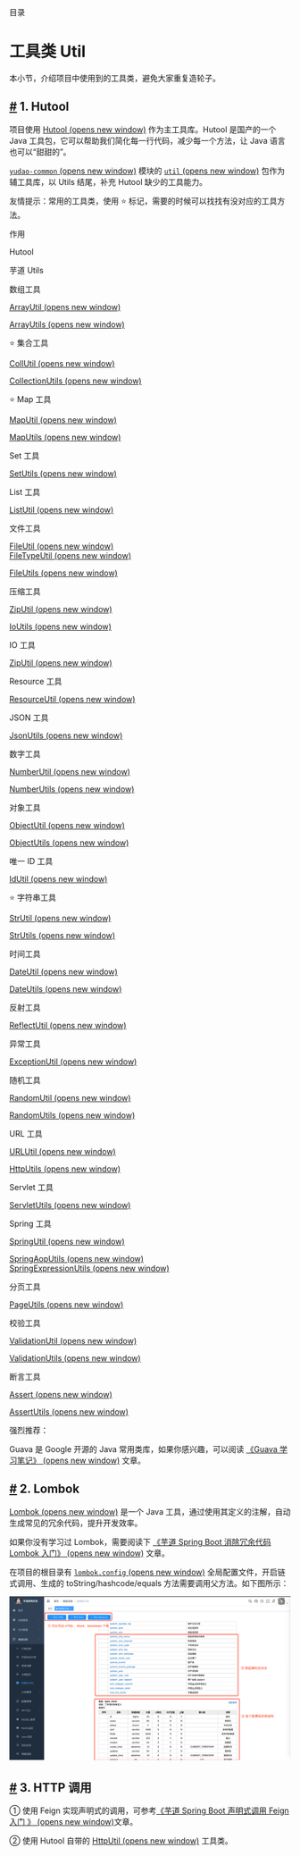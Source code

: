 目录

# 工具类 Util

本小节，介绍项目中使用到的工具类，避免大家重复造轮子。

## [#](#_1-hutool) 1. Hutool

项目使用 [Hutool (opens new window)](https://www.bookstack.cn/read/hutool/a6819f05207359bb.md) 作为主工具库。Hutool 是国产的一个 Java 工具包，它可以帮助我们简化每一行代码，减少每一个方法，让 Java 语言也可以“甜甜的”。

[`yudao-common` (opens new window)](https://github.com/YunaiV/ruoyi-vue-pro/blob/master/yudao-framework/yudao-common/src/main/java/cn/iocoder/yudao/framework/common/) 模块的 [`util` (opens new window)](https://github.com/YunaiV/ruoyi-vue-pro/blob/master/yudao-framework/yudao-common/src/main/java/cn/iocoder/yudao/framework/common/util/) 包作为辅工具库，以 Utils 结尾，补充 Hutool 缺少的工具能力。

友情提示：常用的工具类，使用 ⭐ 标记，需要的时候可以找找有没对应的工具方法。

作用

Hutool

芋道 Utils

数组工具

[ArrayUtil (opens new window)](https://www.bookstack.cn/read/hutool/50db4cabc87b5968.md)

[ArrayUtils (opens new window)](https://github.com/YunaiV/yudao-cloud/blob/master/yudao-framework/yudao-common/src/main/java/cn/iocoder/yudao/framework/common/util/collection/ArrayUtils.java)

⭐ 集合工具

[CollUtil (opens new window)](https://www.bookstack.cn/read/hutool/85a7389837bd401f.md)

[CollectionUtils (opens new window)](https://github.com/YunaiV/yudao-cloud/blob/master/yudao-framework/yudao-common/src/main/java/cn/iocoder/yudao/framework/common/util/collection/CollectionUtils.java)

⭐ Map 工具

[MapUtil (opens new window)](https://www.bookstack.cn/read/hutool/fa3d273651700cb0.md)

[MapUtils (opens new window)](https://github.com/YunaiV/yudao-cloud/blob/master/yudao-framework/yudao-common/src/main/java/cn/iocoder/yudao/framework/common/util/collection/MapUtils.java)

Set 工具

[SetUtils (opens new window)](https://github.com/YunaiV/yudao-cloud/blob/master/yudao-framework/yudao-common/src/main/java/cn/iocoder/yudao/framework/common/util/collection/SetUtils.java)

List 工具

[ListUtil (opens new window)](https://apidoc.gitee.com/dromara/hutool/cn/hutool/core/collection/ListUtil.html)

文件工具

[FileUtil (opens new window)](https://www.bookstack.cn/read/hutool/d116bcb301965bd7.md)  
[FileTypeUtil (opens new window)](https://www.bookstack.cn/read/hutool/cc05a1607f263f94.md)

[FileUtils (opens new window)](https://github.com/YunaiV/yudao-cloud/blob/master/yudao-framework/yudao-common/src/main/java/cn/iocoder/yudao/framework/common/util/io/FileUtils.java)

压缩工具

[ZipUtil (opens new window)](https://www.bookstack.cn/read/hutool/bfd2d43bcada297e.md)

[IoUtils (opens new window)](https://github.com/YunaiV/yudao-cloud/blob/master/yudao-framework/yudao-common/src/main/java/cn/iocoder/yudao/framework/common/util/io/IoUtils.java)

IO 工具

[ZipUtil (opens new window)](https://www.bookstack.cn/read/hutool/d648ca4612bf8941.md)

Resource 工具

[ResourceUtil (opens new window)](https://apidoc.gitee.com/dromara/hutool/cn/hutool/core/io/resource/ResourceUtil.html)

JSON 工具

[JsonUtils (opens new window)](https://github.com/YunaiV/yudao-cloud/blob/master/yudao-framework/yudao-common/src/main/java/cn/iocoder/yudao/framework/common/util/json/JsonUtils.java)

数字工具

[NumberUtil (opens new window)](https://www.bookstack.cn/read/hutool/1ac79ebaf52a0372.md)

[NumberUtils (opens new window)](https://github.com/YunaiV/yudao-cloud/blob/master/yudao-framework/yudao-common/src/main/java/cn/iocoder/yudao/framework/common/util/number/NumberUtils.java)

对象工具

[ObjectUtil (opens new window)](https://www.bookstack.cn/read/hutool/f63b669ba259e4f6.md)

[ObjectUtils (opens new window)](https://github.com/YunaiV/yudao-cloud/blob/master/yudao-framework/yudao-common/src/main/java/cn/iocoder/yudao/framework/common/util/object/ObjectUtils.java)

唯一 ID 工具

[IdUtil (opens new window)](https://www.bookstack.cn/read/hutool/bfd2d43bcada297e.md)

⭐ 字符串工具

[StrUtil (opens new window)](https://www.bookstack.cn/read/hutool/093507f34fe0715d.md)

[StrUtils (opens new window)](https://github.com/YunaiV/yudao-cloud/blob/master/yudao-framework/yudao-common/src/main/java/cn/iocoder/yudao/framework/common/util/string/StrUtils.java)

时间工具

[DateUtil (opens new window)](https://www.bookstack.cn/read/hutool/8168b022b2c31abe.md)

[DateUtils (opens new window)](https://github.com/YunaiV/yudao-cloud/blob/master/yudao-framework/yudao-common/src/main/java/cn/iocoder/yudao/framework/common/util/date/DateUtils.java)

反射工具

[ReflectUtil (opens new window)](https://www.bookstack.cn/read/hutool/2ef7c87c2912181e.md)

异常工具

[ExceptionUtil (opens new window)](https://www.bookstack.cn/read/hutool/5ad2b6504b1cbdde.md)

随机工具

[RandomUtil (opens new window)](https://www.bookstack.cn/read/hutool/377f64112be7197a.md)

[RandomUtils (opens new window)](https://github.com/YunaiV/yudao-cloud/blob/master/yudao-framework/yudao-spring-boot-starter-test/src/main/java/cn/iocoder/yudao/framework/test/core/util/RandomUtils.java)

URL 工具

[URLUtil (opens new window)](https://www.bookstack.cn/read/hutool/5122006c1ce039fe.md)

[HttpUtils (opens new window)](https://github.com/YunaiV/yudao-cloud/blob/master/yudao-framework/yudao-common/src/main/java/cn/iocoder/yudao/framework/common/util/http/HttpUtils.java)

Servlet 工具

[ServletUtils (opens new window)](https://github.com/YunaiV/yudao-cloud/blob/master/yudao-framework/yudao-common/src/main/java/cn/iocoder/yudao/framework/common/util/servlet/ServletUtils.java)

Spring 工具

[SpringUtil (opens new window)](https://apidoc.gitee.com/dromara/hutool/cn/hutool/extra/spring/SpringUtil.html)

[SpringAopUtils (opens new window)](https://github.com/YunaiV/yudao-cloud/blob/master/yudao-framework/yudao-common/src/main/java/cn/iocoder/yudao/framework/common/util/spring/SpringAopUtils.java)  
[SpringExpressionUtils (opens new window)](https://github.com/YunaiV/yudao-cloud/blob/master/yudao-framework/yudao-common/src/main/java/cn/iocoder/yudao/framework/common/util/spring/SpringExpressionUtils.java)

分页工具

[PageUtils (opens new window)](https://github.com/YunaiV/yudao-cloud/blob/master/yudao-framework/yudao-common/src/main/java/cn/iocoder/yudao/framework/common/util/object/PageUtils.java)

校验工具

[ValidationUtil (opens new window)](https://apidoc.gitee.com/dromara/hutool/cn/hutool/extra/validation/ValidationUtil.html)

[ValidationUtils (opens new window)](https://github.com/YunaiV/yudao-cloud/blob/master/yudao-framework/yudao-common/src/main/java/cn/iocoder/yudao/framework/common/util/validation/ValidationUtils.java)

断言工具

[Assert (opens new window)](https://www.bookstack.cn/read/hutool/cf382b4542d5861e.md)

[AssertUtils (opens new window)](https://github.com/YunaiV/yudao-cloud/blob/master/yudao-framework/yudao-spring-boot-starter-test/src/main/java/cn/iocoder/yudao/framework/test/core/util/AssertUtils.java)

强烈推荐：

Guava 是 Google 开源的 Java 常用类库，如果你感兴趣，可以阅读 [《Guava 学习笔记》 (opens new window)](https://www.iocoder.cn/categories/Guava/?yudao) 文章。

## [#](#_2-lombok) 2. Lombok

[Lombok (opens new window)](https://github.com/projectlombok/lombok) 是一个 Java 工具，通过使用其定义的注解，自动生成常见的冗余代码，提升开发效率。

如果你没有学习过 Lombok，需要阅读下 [《芋道 Spring Boot 消除冗余代码 Lombok 入门》 (opens new window)](https://www.iocoder.cn/Spring-Boot/Lombok/?yudao) 文章。

在项目的根目录有 [`lombok.config` (opens new window)](https://github.com/YunaiV/yudao-cloud/blob/master/lombok.config) 全局配置文件，开启链式调用、生成的 toString/hashcode/equals 方法需要调用父方法。如下图所示：

![Lombok 配置](./static/01.png)

## [#](#_3-http-调用) 3. HTTP 调用

① 使用 Feign 实现声明式的调用，可参考[《芋道 Spring Boot 声明式调用 Feign 入门 》 (opens new window)](https://www.iocoder.cn/Spring-Boot/Feign/?yudao)文章。

② 使用 Hutool 自带的 [HttpUtil (opens new window)](https://www.bookstack.cn/read/hutool/bd15472881388385.md) 工具类。